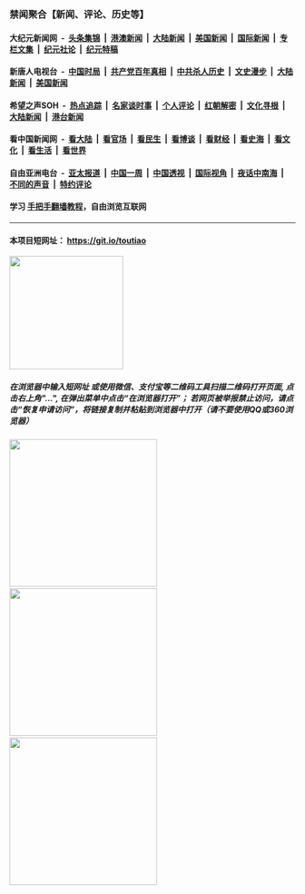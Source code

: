 ### 禁闻聚合【新闻、评论、历史等】

#### 大纪元新闻网 &nbsp;-&nbsp; [头条集锦](indexes/E头条集锦.md?t=03032332) &nbsp;|&nbsp; [港澳新闻](indexes/E港澳新闻.md?t=03032332)  &nbsp;|&nbsp; [大陆新闻](indexes/E大陆新闻.md?t=03032332) &nbsp;|&nbsp; [美国新闻](indexes/E美国新闻.md?t=03032332) &nbsp;|&nbsp; [国际新闻](indexes/E国际新闻.md?t=03032332) &nbsp;|&nbsp; [专栏文集](indexes/E专栏文集.md?t=03032332) &nbsp;|&nbsp; [纪元社论](indexes/E纪元社论.md?t=03032332) &nbsp;|&nbsp; [纪元特稿](indexes/E纪元特稿.md?t=03032332) 

#### 新唐人电视台 &nbsp;-&nbsp; [中国时局](indexes/N中国时局.md?t=03032332) &nbsp;|&nbsp; [共产党百年真相](indexes/N共产党百年真相.md?t=03032332) &nbsp;|&nbsp; [中共杀人历史](indexes/N中共杀人历史.md?t=03032332) &nbsp;|&nbsp; [文史漫步](indexes/N文史漫步.md?t=03032332) &nbsp;|&nbsp; [大陆新闻](indexes/N大陆新闻.md?t=03032332) &nbsp;|&nbsp; [美国新闻](indexes/N美国新闻.md?t=03032332)

#### 希望之声SOH &nbsp;-&nbsp; [热点追踪](indexes/H热点追踪.md?t=03032332) &nbsp;|&nbsp; [名家谈时事](indexes/H名家谈时事.md?t=03032332) &nbsp;|&nbsp; [个人评论](indexes/H个人评论.md?t=03032332)  &nbsp;|&nbsp; [红朝解密](indexes/H红朝解密.md?t=03032332) &nbsp;|&nbsp; [文化寻根](indexes/H文化寻根.md?t=03032332) &nbsp;|&nbsp; [大陆新闻](indexes/H大陆新闻.md?t=03032332) &nbsp;|&nbsp; [港台新闻](indexes/H港台新闻.md?t=03032332)

#### 看中国新闻网 &nbsp;-&nbsp; [看大陆](indexes/S看大陆.md?t=03032332) &nbsp;|&nbsp; [看官场](indexes/S看官场.md?t=03032332) &nbsp;|&nbsp; [看民生](indexes/S看民生.md?t=03032332)  &nbsp;|&nbsp; [看博谈](indexes/S看博谈.md?t=03032332) &nbsp;|&nbsp; [看财经](indexes/S看财经.md?t=03032332) &nbsp;|&nbsp; [看史海](indexes/S看史海.md?t=03032332) &nbsp;|&nbsp; [看文化](indexes/S看文化.md?t=03032332) &nbsp;|&nbsp; [看生活](indexes/S看生活.md?t=03032332) &nbsp;|&nbsp; [看世界](indexes/S看世界.md?t=03032332)

#### 自由亚洲电台 &nbsp;-&nbsp; [亚太报道](indexes/R亚太报道.md?t=03032332) &nbsp;|&nbsp; [中国一周](indexes/R中国一周.md?t=03032332) &nbsp;|&nbsp; [中国透视](indexes/R中国透视.md?t=03032332)  &nbsp;|&nbsp; [国际视角](indexes/R国际视角.md?t=03032332) &nbsp;|&nbsp; [夜话中南海](indexes/R夜话中南海.md?t=03032332) &nbsp;|&nbsp; [不同的声音](indexes/R不同的声音.md?t=03032332) &nbsp;|&nbsp; [特约评论](indexes/R特约评论.md?t=03032332)

#### 学习 [手把手翻墙教程](https://github.com/gfw-breaker/guides/wiki)，自由浏览互联网

----

#### 本项目短网址： https://git.io/toutiao
<img src="https://raw.githubusercontent.com/gfw-breaker/banned-news/master/scripts/img/qr.png" width="200px"/>  

##### 在浏览器中输入短网址 或使用微信、支付宝等二维码工具扫描二维码打开页面, 点击右上角"...", 在弹出菜单中点击“在浏览器打开”； 若网页被举报禁止访问，请点击“恢复申请访问”，将链接复制并粘贴到浏览器中打开（请不要使用QQ或360浏览器）

<img src="https://raw.githubusercontent.com/gfw-breaker/banned-news/master/scripts/img/1.png" width="260px"/> &nbsp; <img src="https://raw.githubusercontent.com/gfw-breaker/banned-news/master/scripts/img/2.png" width="260px"/> &nbsp; <img src="https://raw.githubusercontent.com/gfw-breaker/banned-news/master/scripts/img/3.png" width="260px"/>
